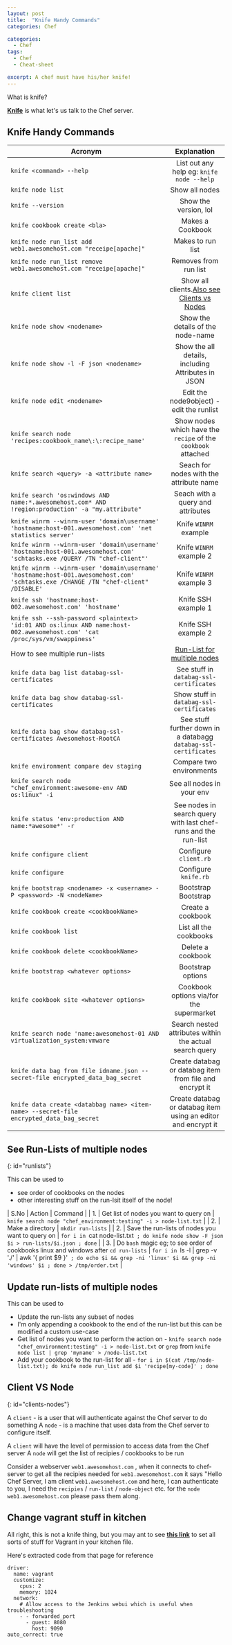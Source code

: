 ```yaml
---
layout: post
title:  "Knife Handy Commands"
categories: Chef

categories:
  - Chef
tags:
  - Chef
  - Cheat-sheet

excerpt: A chef must have his/her knife!
---
```


What is knife?

**[Knife](https://docs.chef.io/knife.html)** is what let's us talk to the Chef server.

## Knife Handy Commands


| Acronym        | Explanation  |
| ------------- |:-------------:|
| `knife <command> --help`      | List out any help eg: `knife node --help` |
| `knife node list`      | Show all nodes |
| `knife --version`      | Show the version, lol |
| `knife cookbook create <bla>`      | Makes a Cookbook |
| `knife node run_list add web1.awesomehost.com "receipe[apache]"`      | Makes to run list |
| `knife node run_list remove web1.awesomehost.com "receipe[apache]"`      | Removes from run list |
| `knife client list`      | Show all clients.[Also see Clients vs Nodes](#clients-nodes) |
| `knife node show <nodename>`      | Show the details of the node-name |
| `knife node show -l -F json <nodename>`      | Show the all details, including Attributes in JSON |
| `knife node edit <nodename>`      | Edit the node9object) - edit the runlist |
| `knife search node 'recipes:cookbook_name\:\:recipe_name'`      | Show nodes which have the `recipe` of the `cookbook` attached |
| `knife search <query> -a <attribute name>`      | Seach for nodes with the attribute name |
| `knife search 'os:windows AND name:*.awesomehost.com* AND !region:production' -a "my.attribute"`      | Seach with a query and attributes |
| `knife winrm --winrm-user 'domain\username' 'hostname:host-001.awesomehost.com' 'net statistics server'`      | Knife `WINRM` example |
| `knife winrm --winrm-user 'domain\username' 'hostname:host-001.awesomehost.com' 'schtasks.exe /QUERY /TN "chef-client"'`      | Knife `WINRM` example 2 |
| `knife winrm --winrm-user 'domain\username' 'hostname:host-001.awesomehost.com' 'schtasks.exe /CHANGE /TN "chef-client" /DISABLE'`      | Knife `WINRM` example 3 |
| `knife ssh 'hostname:host-002.awesomehost.com' 'hostname'`      | Knife SSH example 1  |
| `knife ssh --ssh-password <plaintext> 'id:01 AND os:linux AND name:host-002.awesomehost.com' 'cat /proc/sys/vm/swappiness'`      | Knife SSH example 2 |
| How to see multiple run-lists    | [Run-List for multiple nodes](#runlists) |
| `knife data bag list databag-ssl-certificates`      | See stuff in `databag-ssl-certificates`  |
| `knife data bag show databag-ssl-certificates`      | Show stuff in `databag-ssl-certificates` |
| `knife data bag show databag-ssl-certificates Awesomehost-RootCA`      | See stuff further down in a databagg `databag-ssl-certificates` |
| `knife environment compare dev staging`      | Compare two environments |
| `knife search node "chef_environment:awesome-env AND os:linux" -i`      | See all nodes in your env |
| `knife status 'env:production AND name:*awesome*' -r`      | See nodes in search query with last chef-runs and the run-list |
| `knife configure client`      | Configure  `client.rb` |
| `knife configure`      | Configure  `knife.rb` |
| `knife bootstrap <nodename> -x <username> -P <password> -N <nodeName>`      | Bootstrap Bootstrap |
| `knife cookbook create <cookbookName>`      | Create a cookbook |
| `knife cookbook list`      | List all the cookbooks |
| `knife cookbook delete <cookbookName>`      | Delete a cookbook |
| `knife bootstrap <whatever options>`      | Bootstrap options |
| `knife cookbook site <whatever options>`      | Cookbook options via/for the supermarket |
| `knife search node 'name:awesomehost-01 AND virtualization_system:vmware`      | Search nested attributes within the actual search query |
| `knife data bag from file idname.json --secret-file encrypted_data_bag_secret`      | Create databag or databag item from file and encrypt it |
| `knife data create <databbag name> <item-name> --secret-file encrypted_data_bag_secret`      | Create databag or databag item using an editor and encrypt it |





## See Run-Lists of multiple nodes ##
{: id="runlists"}

This can be used to
- see order of cookbooks on the nodes
- other interesting stuff on the run-lsit itself of the node!

| S.No        | Action  | Command  |
| 1.     | Get list of nodes you want to query on |    `knife search node "chef_environment:testing" -i > node-list.txt`   |
| 2.     | Make a directory |    `mkdir run-lists`   |
| 2.     | Save the run-lists of nodes you want to query on |    `for i in `cat node-list.txt` ; do knife node show -F json $i > run-lists/$i.json ; done`   |
| 3.     | Do `bash` magic eg; to see order of cookbooks linux and windows after `cd run-lists` |    `for i in `ls -l \| grep -v './'   \| awk '{ print $9 }'` ; do echo $i && grep -ni 'linux' $i && grep -ni 'windows' $i ; done > /tmp/order.txt`   |

## Update run-lists of multiple nodes ##

This can be used to
- Update the run-lists any subset of nodes
- I'm only appending a cookbook to the end of the run-list but this can be modified a custom use-case
- Get list of nodes you want to perform the action on - `knife search node "chef_environment:testing" -i > node-list.txt` or `grep` from `knife node list | grep 'myname' > /node-list.txt`
- Add your cookbook to the run-list for all - `for i in $(cat /tmp/node-list.txt); do knife node run_list add $i 'recipe[my-code]' ; done`




## Client VS Node ##
{: id="clients-nodes"}

A `client` -  is a user that will authenticate against the Chef server to do something
A `node`   -  is a machine that uses data from the Chef server to configure itself.


A `client` will have the level of permission to access data from the Chef server
A `node` will get the list of recipies / cookbooks to be run


Consider a webserver `web1.awesomehost.com` , when it connects to chef-server to get all the recipies needed for `web1.awesomehost.com` it says "Hello Chef Server, I am client `web1.awesomehost.com` and here, I can authenticate to you, I need the `recipies` / `run-list` / `node-object` etc. for the `node` `web1.awesomehost.com` please pass them along.

## Change vagrant stuff in kitchen ##
All right, this is not a knife thing, but you may ant to see **[this link](https://github.com/chef-cookbooks/jenkins/blob/f4ecce7152011d2252d7c34697be211315b51b3c/.kitchen.yml#L6-L11)** to set all sorts of stuff for Vagrant in your kitchen file.

Here's extracted code from that page for reference
```
driver:
  name: vagrant
  customize:
    cpus: 2
    memory: 1024
  network:
    # Allow access to the Jenkins webui which is useful when troubleshooting
    - - forwarded_port
      - guest: 8080
        host: 9090
auto_correct: true
```
